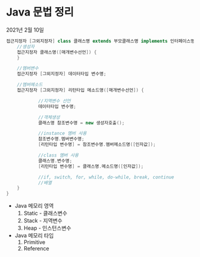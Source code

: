 # Java 문법 정리

2021년 2월 10일 

```java
접근지정자 [그외지정자] class 클래스명 extends 부모클래스명 implements 인터페이스명...{
	//생성자
	접근지정자 클래스명([매개변수선언]) {
	}

	//멤버변수
	접근지정자 [그외지정자] 데이터타입 변수명;

	//멤버메소드
	접근지정자 [그외지정자] 리턴타입 메소드명([매개변수선언]) {

			//지역변수 선언
			데이터타입 변수명;

			//객체생성
			클래스명 참조변수명 = new 생성자호출();

			//instance 멤버 사용
			참조변수명.멤버변수명;
			[리턴타입 변수명] = 참조변수명.멤버메소드명([인자값]);

			//class 멤버 사용
			클래스명.변수명;
			[리턴타입 변수명] = 클래스명.메소드명([인자값]);

			//if, switch, for, while, do-while, break, continue
			//배열
	}
}
```

- Java 메모리 영역
    1. Static - 클래스변수
    2. Stack - 지역변수
    3. Heap - 인스턴스변수
- Java 메모리 타입
    1. Primitive
    2. Reference